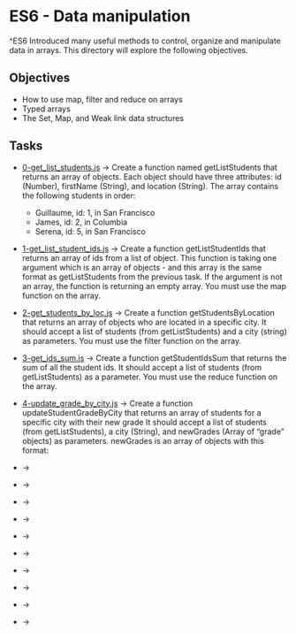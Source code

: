 # ES6 - Data manipulation

^ES6 Introduced many useful methods to control, organize and manipulate data in arrays. This directory will explore the following objectives.

## Objectives

* How to use map, filter and reduce on arrays
* Typed arrays
* The Set, Map, and Weak link data structures

## Tasks

* [0-get_list_students.js](0-get_list_students.js) -> Create a function named getListStudents that returns an array of objects.
  Each object should have three attributes: id (Number), firstName (String), and location (String).
  The array contains the following students in order:

  * Guillaume, id: 1, in San Francisco
  * James, id: 2, in Columbia
  * Serena, id: 5, in San Francisco

* [1-get_list_student_ids.js](1-get_list_student_ids.js) -> Create a function getListStudentIds that returns an array of ids from a list of object.
  This function is taking one argument which is an array of objects - and this array is the same format as getListStudents from the previous task.
  If the argument is not an array, the function is returning an empty array.
  You must use the map function on the array.

* [2-get_students_by_loc.js](2-get_students_by_loc.js) -> Create a function getStudentsByLocation that returns an array of objects who are located in a specific city.
  It should accept a list of students (from getListStudents) and a city (string) as parameters.
  You must use the filter function on the array.

* [3-get_ids_sum.js](3-get_ids_sum.js) -> Create a function getStudentIdsSum that returns the sum of all the student ids.
  It should accept a list of students (from getListStudents) as a parameter.
  You must use the reduce function on the array.

* [4-update_grade_by_city.js](4-update_grade_by_city.js) -> Create a function updateStudentGradeByCity that returns an array of students for a specific city with their new grade
  It should accept a list of students (from getListStudents), a city (String), and newGrades (Array of “grade” objects) as parameters.
  newGrades is an array of objects with this format:

* []() ->

* []() ->

* []() ->

* []() ->

* []() ->

* []() ->

* []() ->

* []() ->

* []() ->

* []() ->
